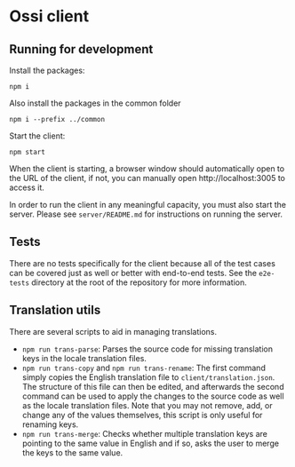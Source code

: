 <!--
SPDX-FileCopyrightText: 2022 The Ossi Developers

SPDX-License-Identifier: MIT
-->

# Ossi client

## Running for development

Install the packages:

```
npm i
```

Also install the packages in the common folder

```
npm i --prefix ../common
```

Start the client:

```
npm start
```

When the client is starting, a browser window should automatically open to the
URL of the client, if not, you can manually open http://localhost:3005 to
access it.

In order to run the client in any meaningful capacity, you must also start the
server. Please see `server/README.md` for instructions on running the server.

## Tests

There are no tests specifically for the client because all of the test cases
can be covered just as well or better with end-to-end tests. See the
`e2e-tests` directory at the root of the repository for more information.

## Translation utils

There are several scripts to aid in managing translations.

- `npm run trans-parse`: Parses the source code for missing translation keys in
  the locale translation files.
- `npm run trans-copy` and `npm run trans-rename`: The first command simply
  copies the English translation file to `client/translation.json`. The
  structure of this file can then be edited, and afterwards the second command
  can be used to apply the changes to the source code as well as the locale
  translation files. Note that you may not remove, add, or change any of the
  values themselves, this script is only useful for renaming keys.
- `npm run trans-merge`: Checks whether multiple translation keys are pointing
  to the same value in English and if so, asks the user to merge the keys to the
  same value. <!-- This may not be desirable in all cases -->
